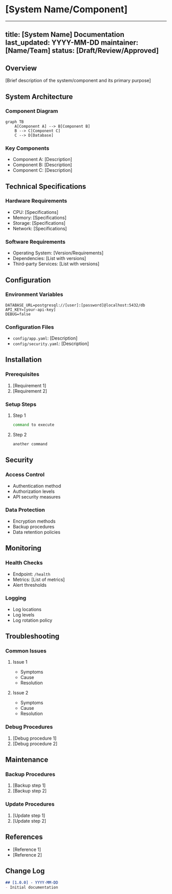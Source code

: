 # [System Name/Component]

---
title: [System Name] Documentation
last_updated: YYYY-MM-DD
maintainer: [Name/Team]
status: [Draft/Review/Approved]
---

## Overview
[Brief description of the system/component and its primary purpose]

## System Architecture

### Component Diagram
```mermaid
graph TB
    A[Component A] --> B[Component B]
    B --> C[Component C]
    C --> D[Database]
```

### Key Components
- Component A: [Description]
- Component B: [Description]
- Component C: [Description]

## Technical Specifications

### Hardware Requirements
- CPU: [Specifications]
- Memory: [Specifications]
- Storage: [Specifications]
- Network: [Specifications]

### Software Requirements
- Operating System: [Version/Requirements]
- Dependencies: [List with versions]
- Third-party Services: [List with versions]

## Configuration

### Environment Variables
```env
DATABASE_URL=postgresql://[user]:[password]@localhost:5432/db
API_KEY=[your-api-key]
DEBUG=false
```

### Configuration Files
- `config/app.yaml`: [Description]
- `config/security.yaml`: [Description]

## Installation

### Prerequisites
1. [Requirement 1]
2. [Requirement 2]

### Setup Steps
1. Step 1
   ```bash
   command to execute
   ```
2. Step 2
   ```bash
   another command
   ```

## Security

### Access Control
- Authentication method
- Authorization levels
- API security measures

### Data Protection
- Encryption methods
- Backup procedures
- Data retention policies

## Monitoring

### Health Checks
- Endpoint: `/health`
- Metrics: [List of metrics]
- Alert thresholds

### Logging
- Log locations
- Log levels
- Log rotation policy

## Troubleshooting

### Common Issues
1. Issue 1
   - Symptoms
   - Cause
   - Resolution

2. Issue 2
   - Symptoms
   - Cause
   - Resolution

### Debug Procedures
1. [Debug procedure 1]
2. [Debug procedure 2]

## Maintenance

### Backup Procedures
1. [Backup step 1]
2. [Backup step 2]

### Update Procedures
1. [Update step 1]
2. [Update step 2]

## References
- [Reference 1]
- [Reference 2]

## Change Log
```markdown
## [1.0.0] - YYYY-MM-DD
- Initial documentation
```